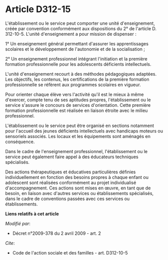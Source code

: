 # Article D312-15

L'établissement ou le service peut comporter une unité d'enseignement, créée par convention conformément aux dispositions du
2° de l'article D. 312-10-5. L'unité d'enseignement a pour mission de dispenser : 

1° Un enseignement général permettant d'assurer les apprentissages scolaires et le développement de l'autonomie et de la
socialisation ; 

2° Un enseignement professionnel intégrant l'initiation et la première formation professionnelle pour les adolescents
déficients intellectuels.

L'unité d'enseignement recourt à des méthodes pédagogiques adaptées. Les objectifs, les contenus, les certifications de la
première formation professionnelle se réfèrent aux programmes scolaires en vigueur. 

Pour orienter chaque élève vers l'activité qu'il est le mieux à même d'exercer, compte tenu de ses aptitudes propres,
l'établissement ou le service s'assure le concours de services d'orientation. Cette première formation professionnelle est
réalisée en liaison étroite avec le milieu professionnel.

L'établissement ou le service peut être organisé en sections notamment pour l'accueil des jeunes déficients intellectuels
avec handicaps moteurs ou sensoriels associés. Les locaux et les équipements sont aménagés en conséquence. 

Dans le cadre de l'enseignement professionnel, l'établissement ou le service peut également faire appel à des éducateurs
techniques spécialisés. 

Des actions thérapeutiques et éducatives particulières définies individuellement en fonction des besoins propres à chaque
enfant ou adolescent sont réalisées conformément au projet individualisé d'accompagnement. Ces actions sont mises en œuvre,
en tant que de besoin, en liaison avec d'autres services ou établissements spécialisés, dans le cadre de conventions passées
avec ces services ou établissements.

**Liens relatifs à cet article**

_Modifié par_:

  - Décret n°2009-378 du 2 avril 2009 - art. 2

_Cite_:

  - Code de l'action sociale et des familles - art. D312-10-5

